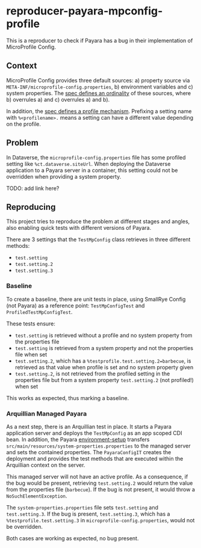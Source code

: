 # reproducer-payara-mpconfig-profile

This is a reproducer to check if Payara has a bug in their implementation of MicroProfile Config.

## Context

MicroProfile Config provides three default sources: a) property source via `META-INF/microprofile-config.properties`,
b) environment variables and c) system properties. The [spec defines an ordinality](https://download.eclipse.org/microprofile/microprofile-config-3.0/microprofile-config-spec-3.0.html#default_configsources) 
of these sources, where b) overrules a) and c) overrules a) and b).

In addition, the [spec defines a profile mechanism](https://download.eclipse.org/microprofile/microprofile-config-3.0/microprofile-config-spec-3.0.html#configprofile).
Prefixing a setting name with `%<profilename>.` means a setting can have a different value depending on the profile.

## Problem

In Dataverse, the `microprofile-config.properties` file has some profiled setting like `%ct.dataverse.siteUrl`.
When deploying the Dataverse application to a Payara server in a container, this setting could not be overridden when
providing a system property.

TODO: add link here?

## Reproducing

This project tries to reproduce the problem at different stages and angles, also enabling quick tests with different
versions of Payara.

There are 3 settings that the `TestMpConfig` class retrieves in three different methods:
- `test.setting`
- `test.setting.2`
- `test.setting.3`

### Baseline

To create a baseline, there are unit tests in place, using SmallRye Config (not Payara) as a reference point:
`TestMpConfigTest` and `ProfiledTestMpConfigTest`.

These tests ensure:
- `test.setting` is retrieved without a profile and no system property from the properties file
- `test.setting` is retrieved from a system property and not the properties file when set
- `test.setting.2`, which has a `%testprofile.test.setting.2=barbecue`, is retrieved as that value when profile
  is set and no system property given
- `test.setting.2`, is not retrieved from the profiled setting in the properties file but from a system
  property `test.setting.2` (not profiled!) when set 

This works as expected, thus marking a baseline.

### Arquillian Managed Payara

As a next step, there is an Arquillian test in place. It starts a Payara application server and deploys
the `TestMpConfig` as an app scoped CDI bean. In addition, the Payara [environment-setup](https://github.com/payara/ecosystem-arquillian-connectors/tree/master/environment-setup)
transfers `src/main/resources/system-properties.properties` to the managed server and sets the contained
properties. The `PayaraConfigIT` creates the deployment and provides the test methods that are executed within
the Arquillian context on the server.

This managed server will not have an active profile. As a consequence, if the bug would be present, 
retrieving `test.setting.2` would return the value from the properties file (`barbecue`).
If the bug is not present, it would throw a `NoSuchElementException`.

The `system-properties.properties` file sets `test.setting` and `test.setting.3`. If the bug is present,
`test.setting.3`, which has a `%testprofile.test.setting.3` in `microprofile-config.properties`,
would not be overridden.

Both cases are working as expected, no bug present.

